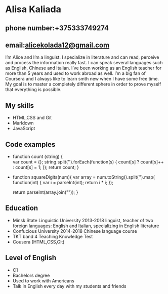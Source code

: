 # Alisa Kaliada 
## phone number:+375333749274
## email:alicekolada12@gmail.com
I’m Alice and I’m a linguist. I specialize in literature and can read, perceive and process the information really fast. I can speak several languages such as English, Chinese and Italian. I’ve been working as an English teacher for more than 5 years and used to work abroad as well. I’m a big fan of Coursera and I always like to learn smth new when I have some free time. My goal is to master a completely different sphere in order to prove myself that everything is possible.
## My skills
* HTML,CSS and Git 
* Marldown 
* JavaScript
## Code examples
* function count (string) {  
  var count = {};
  string.split('').forEach(function(s) {
     count[s] ? count[s]++ : count[s] = 1;
  });
  return count;
}
* function squareDigits(num){
  var array = num.toString().split('').map( function(int) {
    var i = parseInt(int);
    return i * i;
  });
  
  return parseInt(array.join(""));
}
## Education
* Minsk State Linguistic University 2013-2018 linguist, teacher of two foreign languages: English and Italian, specializing in English literature
* Confucious University 2014-2018 Chinese language course
* TKT band 4 Teaching Knowledge Test
* Cousera (HTML,CSS,Git)
## Level of English
* C1
* Bachelors degree
* Used to work with Americans
* Talk in English every day with my students and friends